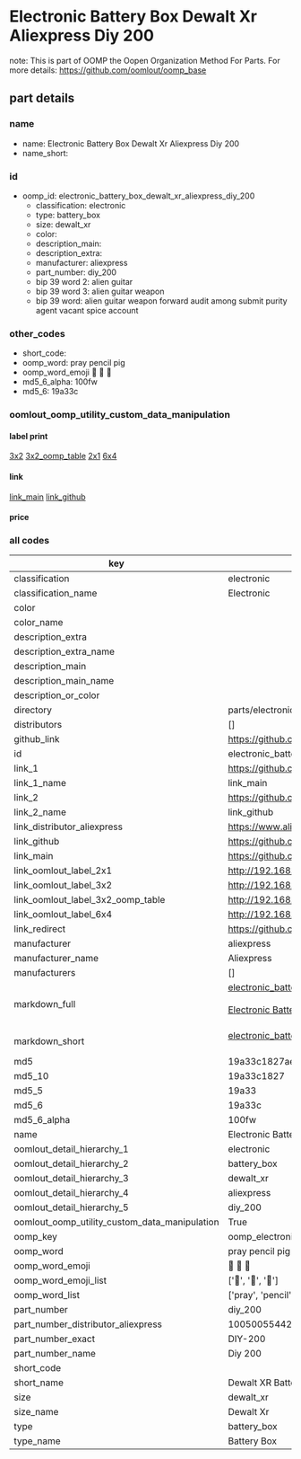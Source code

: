 # Electronic Battery Box Dewalt Xr Aliexpress Diy 200  

note: This is part of OOMP the Oopen Organization Method For Parts. For more details: https://github.com/oomlout/oomp_base

##  part details
  







### name
* name: Electronic Battery Box Dewalt Xr Aliexpress Diy 200
* name_short: 
### id
* oomp_id: electronic_battery_box_dewalt_xr_aliexpress_diy_200
  * classification: electronic
  * type: battery_box
  * size: dewalt_xr
  * color: 
  * description_main: 
  * description_extra: 
  * manufacturer: aliexpress
  * part_number: diy_200
  * bip 39 word 2: alien guitar
  * bip 39 word 3: alien guitar weapon
  * bip 39 word: alien guitar weapon forward audit among submit purity agent vacant spice account

### other_codes
* short_code: 
* oomp_word: pray pencil pig
* oomp_word_emoji :pray: :pencil: :pig:
* md5_6_alpha: 100fw
* md5_6: 19a33c






### oomlout_oomp_utility_custom_data_manipulation
#### label print
[3x2](http://192.168.1.245:1112/?label=oomp%20100fw)
[3x2_oomp_table](http://192.168.1.108:1112/?label=oomp%20100fw)
[2x1](http://192.168.1.242:1112/?label=oomp%20100fw)
[6x4](http://192.168.1.55:1112/?label=oomp%20100fw)    

#### link

[link_main](https://github.com/oomlout/oomlout_oomp_version_1_messy/tree/main/parts/electronic_battery_box_dewalt_xr_aliexpress_diy_200) [link_github](https://github.com/oomlout/oomlout_oomp_version_1_messy/tree/main/parts/electronic_battery_box_dewalt_xr_aliexpress_diy_200)                             

#### price







### all codes 
| key | value |  
| --- | --- |  
| classification | electronic |  
| classification_name | Electronic |  
| color |  |  
| color_name |  |  
| description_extra |  |  
| description_extra_name |  |  
| description_main |  |  
| description_main_name |  |  
| description_or_color |   |  
| directory | parts/electronic_battery_box_dewalt_xr_aliexpress_diy_200 |  
| distributors | [] |  
| github_link | https://github.com/oomlout/oomlout_oomp_part_src/tree/main/parts/electronic_battery_box_dewalt_xr_aliexpress_diy_200 |  
| id | electronic_battery_box_dewalt_xr_aliexpress_diy_200 |  
| link_1 | https://github.com/oomlout/oomlout_oomp_version_1_messy/tree/main/parts/electronic_battery_box_dewalt_xr_aliexpress_diy_200 |  
| link_1_name | link_main |  
| link_2 | https://github.com/oomlout/oomlout_oomp_version_1_messy/tree/main/parts/electronic_battery_box_dewalt_xr_aliexpress_diy_200 |  
| link_2_name | link_github |  
| link_distributor_aliexpress | https://www.aliexpress.com/item/1005005544254172.html |  
| link_github | https://github.com/oomlout/oomlout_oomp_version_1_messy/tree/main/parts/electronic_battery_box_dewalt_xr_aliexpress_diy_200 |  
| link_main | https://github.com/oomlout/oomlout_oomp_version_1_messy/tree/main/parts/electronic_battery_box_dewalt_xr_aliexpress_diy_200 |  
| link_oomlout_label_2x1 | http://192.168.1.242:1112/?label=oomp%20100fw |  
| link_oomlout_label_3x2 | http://192.168.1.245:1112/?label=oomp%20100fw |  
| link_oomlout_label_3x2_oomp_table | http://192.168.1.108:1112/?label=oomp%20100fw |  
| link_oomlout_label_6x4 | http://192.168.1.55:1112/?label=oomp%20100fw |  
| link_redirect | https://github.com/oomlout/oomlout_oomp_version_1_messy/tree/main/parts/electronic_battery_box_dewalt_xr_aliexpress_diy_200 |  
| manufacturer | aliexpress |  
| manufacturer_name | Aliexpress |  
| manufacturers | [] |  
| markdown_full | [electronic_battery_box_dewalt_xr_aliexpress_diy_200](none)<br>[](none)<br>[Electronic Battery Box Dewalt Xr Aliexpress Diy 200](none)<br><br> |  
| markdown_short | [electronic_battery_box_dewalt_xr_aliexpress_diy_200](none)<br><br> |  
| md5 | 19a33c1827ae5b001f8785bdf099f032 |  
| md5_10 | 19a33c1827 |  
| md5_5 | 19a33 |  
| md5_6 | 19a33c |  
| md5_6_alpha | 100fw |  
| name | Electronic Battery Box Dewalt Xr Aliexpress Diy 200 |  
| oomlout_detail_hierarchy_1 | electronic |  
| oomlout_detail_hierarchy_2 | battery_box |  
| oomlout_detail_hierarchy_3 | dewalt_xr |  
| oomlout_detail_hierarchy_4 | aliexpress |  
| oomlout_detail_hierarchy_5 | diy_200 |  
| oomlout_oomp_utility_custom_data_manipulation | True |  
| oomp_key | oomp_electronic_battery_box_dewalt_xr_aliexpress_diy_200 |  
| oomp_word | pray pencil pig |  
| oomp_word_emoji | :pray: :pencil: :pig: |  
| oomp_word_emoji_list | [':pray:', ':pencil:', ':pig:'] |  
| oomp_word_list | ['pray', 'pencil', 'pig'] |  
| part_number | diy_200 |  
| part_number_distributor_aliexpress | 1005005544254172 |  
| part_number_exact | DIY-200 |  
| part_number_name | Diy 200 |  
| short_code |  |  
| short_name | Dewalt XR Battery Holder |  
| size | dewalt_xr |  
| size_name | Dewalt Xr |  
| type | battery_box |  
| type_name | Battery Box |  
